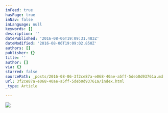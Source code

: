 ```yaml
---
inFeed: true
hasPage: true
inNav: false
inLanguage: null
keywords: []
description: ''
datePublished: '2016-08-06T19:09:31.483Z'
dateModified: '2016-08-06T19:09:02.850Z'
authors: []
publisher: {}
title: ''
author: []
via: {}
starred: false
sourcePath: _posts/2016-08-06-3f2ce87a-e068-40ae-a5ff-5deb0d93761a.md
url: 3f2ce87a-e068-40ae-a5ff-5deb0d93761a/index.html
_type: Article

---
```

![](https://the-grid-user-content.s3-us-west-2.amazonaws.com/81b5fbc9-a0ad-4c54-9bfd-23d4a7ceecfe.png)